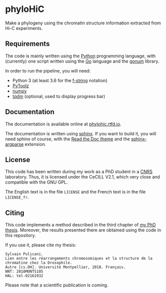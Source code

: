 phyloHiC
========

Make a phylogeny using the chromatin structure information extracted from
Hi-C experiments.


Requirements
------------

The code is mainly written using the [Python][8] programming language, with
(currently) one script written using the [Go][9] language and the [gonum][10]
library.

In order to run the pipeline, you will need:

* Python 3 (at least 3.6 for the [f-string][1] notation)
* [PyToolz][2]
* [numpy][3]
* [tqdm][4] (optional, used to display progress bar)


Documentation
-------------

The documentation is available online at [phylohic.rtfd.io][11].

The documentation is written using [sphinx][5]. If you want to build it,
you will need sphinx of course, with the [Read the Doc theme][6] and the
[sphinx-argparse][7] extension.


License
-------

This code has been written during my work as a PhD student in a [CNRS][12]
laboratory. Thus, it is licensed under the CeCILL V2.1, which very close and
compatible with the GNU GPL.

The English text is in the file `LICENSE` and the French text is in the file
`LICENSE_fr`.


Citing
------

This code implements a method described in the third chapter of
[my PhD thesis][13]. Moreover, the results presented there are obtained using
the code in this repository.

If you use it, please cite my thesis:

    Sylvain Pulicani.
    Lien entre les réarrangements chromosomiques et la structure de la chromatine chez la Drosophile.
    Autre [cs.OH]. Université Montpellier, 2018. Français.
    NNT: 2018MONTS105
    HAL: tel-02161932

Please note that a scientific publication is coming.


[1]: https://www.python.org/dev/peps/pep-0498/
[2]: https://toolz.readthedocs.io/en/latest/
[3]: http://www.numpy.org/
[4]: https://pypi.org/project/tqdm/
[5]: http://www.sphinx-doc.org/en/master/
[6]: https://github.com/rtfd/sphinx_rtd_theme
[7]: https://github.com/ribozz/sphinx-argparse
[8]: https://www.python.org
[9]: https://golang.org
[10]: https://www.gonum.org
[11]: https://phylohic.readthedocs.io/en/latest/
[12]: https://www.cnrs.fr/en
[13]: https://tel.archives-ouvertes.fr/tel-02161932
